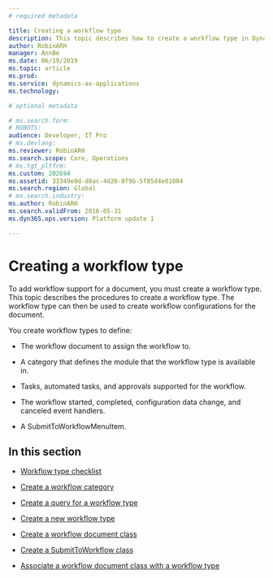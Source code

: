 ```yaml
---
# required metadata

title: Creating a workflow type
description: This topic describes how to create a workflow type in Dynamics 365 for Finance and Operations.
author: RobinARH
manager: AnnBe
ms.date: 06/19/2019
ms.topic: article
ms.prod: 
ms.service: dynamics-ax-applications
ms.technology: 

# optional metadata

# ms.search.form: 
# ROBOTS: 
audience: Developer, IT Pro
# ms.devlang: 
ms.reviewer: RobinARH
ms.search.scope: Core, Operations
# ms.tgt_pltfrm: 
ms.custom: 202694
ms.assetid: 33349e0d-d8ac-4d20-8f9b-5f85d4e01004
ms.search.region: Global
# ms.search.industry: 
ms.author: RobinARH
ms.search.validFrom: 2016-05-31
ms.dyn365.ops.version: Platform update 1

---
```


# Creating a workflow type 

To add workflow support for a document, you must create a workflow type. This topic describes the procedures to create a workflow type. The workflow type can then be used to create workflow configurations for the document.

You create workflow types to define:

  - The workflow document to assign the workflow to.

  - A category that defines the module that the workflow type is available in.

  - Tasks, automated tasks, and approvals supported for the workflow.

  - The workflow started, completed, configuration data change, and canceled event handlers.

  - A SubmitToWorkflowMenuItem.

## In this section

  - [Workflow type checklist](workflow-type-checklist.md)  

  - [Create a workflow category](workflow-type-category.md)  

  - [Create a query for a workflow type](workflow-type-query.md)  

  - [Create a new workflow type](workflow-type-create-new.md)  

  - [Create a workflow document class](workflow-type-document-create.md)  

  - [Create a SubmitToWorkflow class](workflow-type-submit-to-workflow.md)  

  - [Associate a workflow document class with a workflow type](workflow-type-associate-document.md)  
